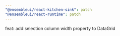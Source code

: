 ```yaml
---
"@ensembleui/react-kitchen-sink": patch
"@ensembleui/react-runtime": patch
---
```


feat: add selection column width property to DataGrid

